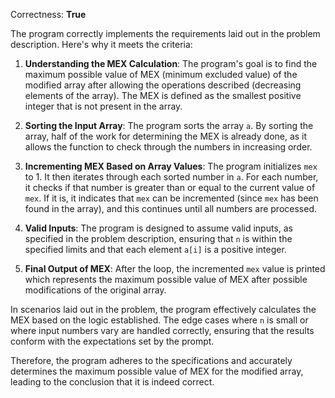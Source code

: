 Correctness: **True**

The program correctly implements the requirements laid out in the problem description. Here's why it meets the criteria:

1. **Understanding the MEX Calculation**: The program's goal is to find the maximum possible value of MEX (minimum excluded value) of the modified array after allowing the operations described (decreasing elements of the array). The MEX is defined as the smallest positive integer that is not present in the array.

2. **Sorting the Input Array**: The program sorts the array `a`. By sorting the array, half of the work for determining the MEX is already done, as it allows the function to check through the numbers in increasing order.

3. **Incrementing MEX Based on Array Values**: The program initializes `mex` to 1. It then iterates through each sorted number in `a`. For each number, it checks if that number is greater than or equal to the current value of `mex`. If it is, it indicates that `mex` can be incremented (since `mex` has been found in the array), and this continues until all numbers are processed.

4. **Valid Inputs**: The program is designed to assume valid inputs, as specified in the problem description, ensuring that `n` is within the specified limits and that each element `a[i]` is a positive integer.

5. **Final Output of MEX**: After the loop, the incremented `mex` value is printed which represents the maximum possible value of MEX after possible modifications of the original array.

In scenarios laid out in the problem, the program effectively calculates the MEX based on the logic established. The edge cases where `n` is small or where input numbers vary are handled correctly, ensuring that the results conform with the expectations set by the prompt.

Therefore, the program adheres to the specifications and accurately determines the maximum possible value of MEX for the modified array, leading to the conclusion that it is indeed correct.